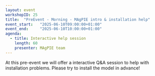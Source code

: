 ```yaml
---
layout: event
workshopID: 25
title:  "PreEvent - Morning - MAgPIE intro & installation help"
event_start:   "2025-06-10T09:00:00+01:00"
event_end:     "2025-06-10T10:00:00+01:00"
agenda:
  - title: Interactive help session
    length: 60
    presenter: MAgPIE team
---
```


At this pre-event we will offer a interactive Q&A session to help with installation problems. Please try to install the model in advance!
